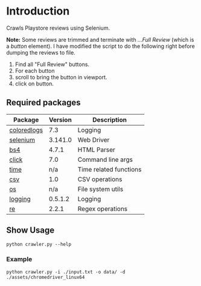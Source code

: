 # Introduction

Crawls Playstore reviews using Selenium.

**Note:** Some reviews are trimmed and terminate with _...Full Review_ (which is a _button_ element).
I have modified the script to do the following right before dumping the reviews to file.
 1. Find all "Full Review" buttons.
 2. For each button
   1. scroll to bring the button in viewport.
   2. click on button.

## Required packages

Package | Version | Description
---- | ----|-------
[coloredlogs](https://pypi.org/project/coloredlogs/)|7.3| Logging
[selenium](https://pypi.org/project/selenium/) |3.141.0| Web Driver 
[bs4](https://pypi.org/project/beautifulsoup4/) |4.7.1| HTML Parser 
[click](https://pypi.org/project/click/) |7.0| Command line args
[time](https://docs.python.org/2/library/time.html) |n/a| Time related functions
[csv](https://docs.python.org/2/library/csv.html) |1.0| CSV operations
[os](https://docs.python.org/2/library/os.html) |n/a| File system utils 
[logging](https://docs.python.org/2/library/logging.html) | 0.5.1.2 | Logging
[re](https://expressjs.com/) |2.2.1| Regex operations

## Show Usage 
```
python crawler.py --help
```

### Example
```
python crawler.py -i ./input.txt -o data/ -d ./assets/chromedriver_linux64
```
